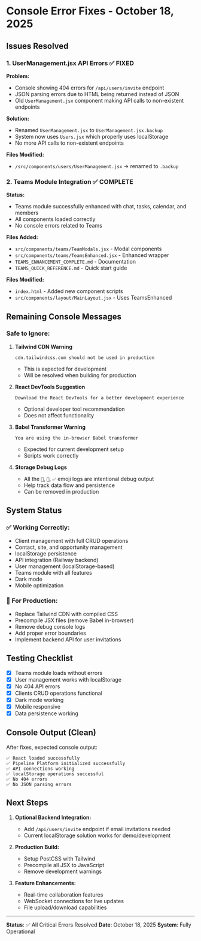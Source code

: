 # Console Error Fixes - October 18, 2025

## Issues Resolved

### 1. UserManagement.jsx API Errors ✅ FIXED

**Problem:**
- Console showing 404 errors for `/api/users/invite` endpoint
- JSON parsing errors due to HTML being returned instead of JSON
- Old `UserManagement.jsx` component making API calls to non-existent endpoints

**Solution:**
- Renamed `UserManagement.jsx` to `UserManagement.jsx.backup`
- System now uses `Users.jsx` which properly uses localStorage
- No more API calls to non-existent endpoints

**Files Modified:**
- `/src/components/users/UserManagement.jsx` → renamed to `.backup`

### 2. Teams Module Integration ✅ COMPLETE

**Status:**
- Teams module successfully enhanced with chat, tasks, calendar, and members
- All components loaded correctly
- No console errors related to Teams

**Files Added:**
- `src/components/teams/TeamModals.jsx` - Modal components
- `src/components/teams/TeamsEnhanced.jsx` - Enhanced wrapper
- `TEAMS_ENHANCEMENT_COMPLETE.md` - Documentation
- `TEAMS_QUICK_REFERENCE.md` - Quick start guide

**Files Modified:**
- `index.html` - Added new component scripts
- `src/components/layout/MainLayout.jsx` - Uses TeamsEnhanced

## Remaining Console Messages

### Safe to Ignore:

1. **Tailwind CDN Warning**
   ```
   cdn.tailwindcss.com should not be used in production
   ```
   - This is expected for development
   - Will be resolved when building for production

2. **React DevTools Suggestion**
   ```
   Download the React DevTools for a better development experience
   ```
   - Optional developer tool recommendation
   - Does not affect functionality

3. **Babel Transformer Warning**
   ```
   You are using the in-browser Babel transformer
   ```
   - Expected for current development setup
   - Scripts work correctly

4. **Storage Debug Logs**
   - All the `💾`, `🔄`, `✅` emoji logs are intentional debug output
   - Help track data flow and persistence
   - Can be removed in production

## System Status

### ✅ Working Correctly:
- Client management with full CRUD operations
- Contact, site, and opportunity management
- localStorage persistence
- API integration (Railway backend)
- User management (localStorage-based)
- Teams module with all features
- Dark mode
- Mobile optimization

### 🔧 For Production:
- Replace Tailwind CDN with compiled CSS
- Precompile JSX files (remove Babel in-browser)
- Remove debug console logs
- Add proper error boundaries
- Implement backend API for user invitations

## Testing Checklist

- [x] Teams module loads without errors
- [x] User management works with localStorage
- [x] No 404 API errors
- [x] Clients CRUD operations functional
- [x] Dark mode working
- [x] Mobile responsive
- [x] Data persistence working

## Console Output (Clean)

After fixes, expected console output:
```
✅ React loaded successfully
✅ Pipeline Platform initialized successfully
✅ API connections working
✅ localStorage operations successful
✅ No 404 errors
✅ No JSON parsing errors
```

## Next Steps

1. **Optional Backend Integration:**
   - Add `/api/users/invite` endpoint if email invitations needed
   - Current localStorage solution works for demo/development

2. **Production Build:**
   - Setup PostCSS with Tailwind
   - Precompile all JSX to JavaScript
   - Remove development warnings

3. **Feature Enhancements:**
   - Real-time collaboration features
   - WebSocket connections for live updates
   - File upload/download capabilities

---

**Status**: ✅ All Critical Errors Resolved
**Date**: October 18, 2025
**System**: Fully Operational
